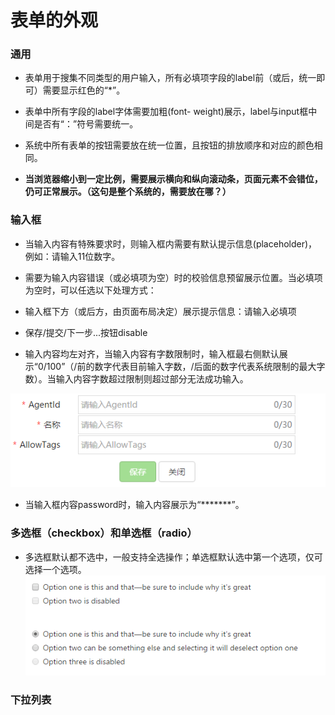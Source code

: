# 表单的外观

### 通用

* 表单用于搜集不同类型的用户输入，所有必填项字段的label前（或后，统一即可）需要显示红色的“\*”。

* 表单中所有字段的label字体需要加粗\(font- weight\)展示，label与input框中间是否有“：”符号需要统一。

* 系统中所有表单的按钮需要放在统一位置，且按钮的排放顺序和对应的颜色相同。

* **当浏览器缩小到一定比例，需要展示横向和纵向滚动条，页面元素不会错位，仍可正常展示。（这句是整个系统的，需要放在哪？）**

### 输入框

* 当输入内容有特殊要求时，则输入框内需要有默认提示信息\(placeholder\)，例如：请输入11位数字。
* 需要为输入内容错误（或必填项为空）时的校验信息预留展示位置。当必填项为空时，可以任选以下处理方式：

* 输入框下方（或后方，由页面布局决定）展示提示信息：请输入必填项

* 保存/提交/下一步...按钮disable

* 输入内容均左对齐，当输入内容有字数限制时，输入框最右侧默认展示“0/100”（/前的数字代表目前输入字数，/后面的数字代表系统限制的最大字数）。当输入内容字数超过限制则超过部分无法成功输入。

![](/assets/IMG_08032017_132750_0.png)

* 当输入框内容password时，输入内容展示为“\*\*\*\*\*\*\*”。

### 多选框（checkbox）和单选框（radio）

* 多选框默认都不选中，一般支持全选操作；单选框默认选中第一个选项，仅可选择一个选项。![](/assets/2017-03-08_135820.png)

### 下拉列表




